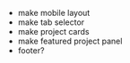 - make mobile layout
- make tab selector
- make project cards
- make featured project panel
- footer?
